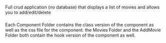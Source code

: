 Full crud application (no database) that displays a list of movies and allows you to add/edit/delete 
###
Each Component Folder contains the class version of the component as well as the css file for the component. the Movies Folder and the AddMovie Folder both contain the hook version of the component as well.